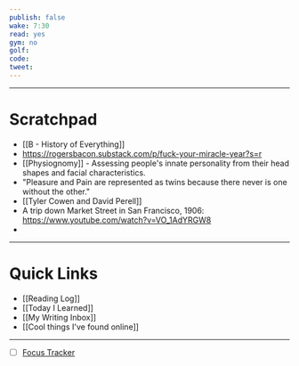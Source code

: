 ```yaml
---
publish: false
wake: 7:30
read: yes
gym: no
golf:
code:
tweet:
---
```

***
# Scratchpad
- [[B - History of Everything]]
- https://rogersbacon.substack.com/p/fuck-your-miracle-year?s=r
- [[Physiognomy]] - Assessing people's innate personality from their head shapes and facial characteristics.
- "Pleasure and Pain are represented as twins because there never is one without the other."
- [[Tyler Cowen and David Perell]]
- A trip down Market Street in San Francisco, 1906: https://www.youtube.com/watch?v=VO_1AdYRGW8
- 


---
# Quick Links
- [[Reading Log]]
- [[Today I Learned]]
- [[My Writing Inbox]]
- [[Cool things I've found online]]

***
- [ ] [Focus Tracker](https://docs.google.com/spreadsheets/d/18ZL9CSRxE2z7pTKcaPGe3749GMO9Ov2UjVsRMQqShBk/edit#gid=696776801)
